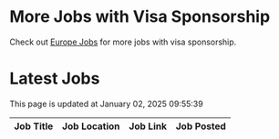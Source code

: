 # More Jobs with Visa Sponsorship

Check out [Europe Jobs](https://github.com/sureshparimi/europejobs#latest-jobs) for more jobs with visa sponsorship.

# Latest Jobs

This page is updated at January 02, 2025 09:55:39

| Job Title | Job Location | Job Link | Job Posted |
| --- | --- | --- | --- |
